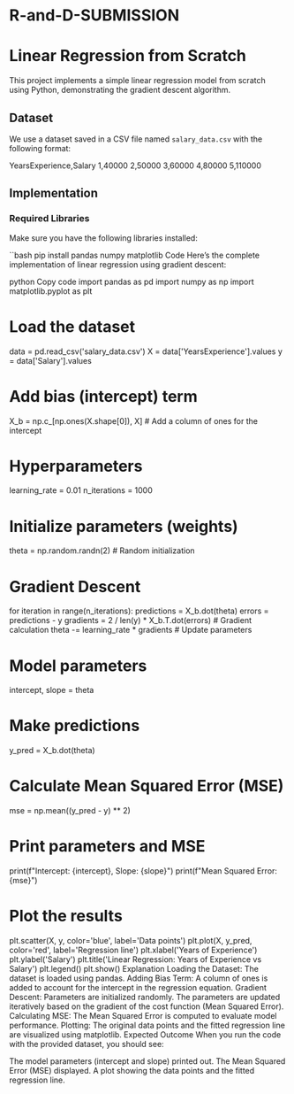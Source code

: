 # R-and-D-SUBMISSION
# Linear Regression from Scratch

This project implements a simple linear regression model from scratch using Python, demonstrating the gradient descent algorithm.

## Dataset

We use a dataset saved in a CSV file named `salary_data.csv` with the following format:

YearsExperience,Salary 
1,40000 2,50000 3,60000 4,80000 5,110000


## Implementation

### Required Libraries

Make sure you have the following libraries installed:

``bash
pip install pandas numpy matplotlib
Code
Here’s the complete implementation of linear regression using gradient descent:

python
Copy code
import pandas as pd
import numpy as np
import matplotlib.pyplot as plt

# Load the dataset
data = pd.read_csv('salary_data.csv')
X = data['YearsExperience'].values
y = data['Salary'].values

# Add bias (intercept) term
X_b = np.c_[np.ones(X.shape[0]), X]  # Add a column of ones for the intercept

# Hyperparameters
learning_rate = 0.01
n_iterations = 1000

# Initialize parameters (weights)
theta = np.random.randn(2)  # Random initialization

# Gradient Descent
for iteration in range(n_iterations):
    predictions = X_b.dot(theta)
    errors = predictions - y
    gradients = 2 / len(y) * X_b.T.dot(errors)  # Gradient calculation
    theta -= learning_rate * gradients  # Update parameters

# Model parameters
intercept, slope = theta

# Make predictions
y_pred = X_b.dot(theta)

# Calculate Mean Squared Error (MSE)
mse = np.mean((y_pred - y) ** 2)

# Print parameters and MSE
print(f"Intercept: {intercept}, Slope: {slope}")
print(f"Mean Squared Error: {mse}")

# Plot the results
plt.scatter(X, y, color='blue', label='Data points')
plt.plot(X, y_pred, color='red', label='Regression line')
plt.xlabel('Years of Experience')
plt.ylabel('Salary')
plt.title('Linear Regression: Years of Experience vs Salary')
plt.legend()
plt.show()
Explanation
Loading the Dataset: The dataset is loaded using pandas.
Adding Bias Term: A column of ones is added to account for the intercept in the regression equation.
Gradient Descent:
Parameters are initialized randomly.
The parameters are updated iteratively based on the gradient of the cost function (Mean Squared Error).
Calculating MSE: The Mean Squared Error is computed to evaluate model performance.
Plotting: The original data points and the fitted regression line are visualized using matplotlib.
Expected Outcome
When you run the code with the provided dataset, you should see:

The model parameters (intercept and slope) printed out.
The Mean Squared Error (MSE) displayed.
A plot showing the data points and the fitted regression line.
